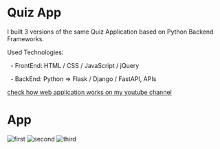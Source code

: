 # Quiz App
<p>I built 3 versions of the same Quiz Application based on Python Backend Frameworks.</p>
<p>Used Technologies:</p>
<p>&nbsp;&nbsp;- FrontEnd: HTML / CSS / JavaScript / jQuery</p>
<p>&nbsp;&nbsp;- BackEnd: Python => Flask / Django / FastAPI, APIs</p>
<p><a href="https://www.youtube.com/watch?v=Alup0CfbzEo">check how web application works on my youtube channel</a></p>

# App
![first](https://user-images.githubusercontent.com/106172218/220749603-fafdd676-35c1-4256-8161-95fa020db137.jpg)
![second](https://user-images.githubusercontent.com/106172218/220749613-09920468-ed4e-4125-9dc5-98be087ba556.jpg)
![third](https://user-images.githubusercontent.com/106172218/220749625-8c742eb3-6cd4-4e5e-9a70-f47a3a1a8eed.jpg)
